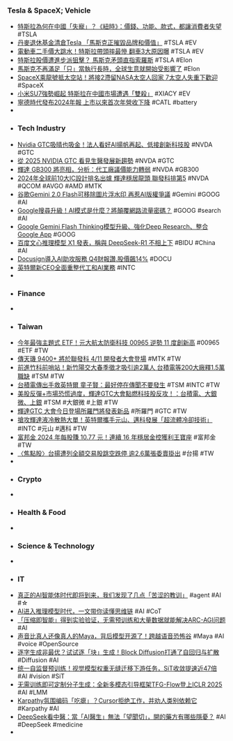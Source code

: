 ### Tesla & SpaceX; Vehicle
- [特斯拉為何在中國「失寵」？《紐時》：價錢、功能、款式，都讓消費者失望](https://www.storm.mg/article/5340342) #TSLA
- [丹麥退休基金清倉Tesla 「馬斯克正摧毀品牌和價值」](https://hk.finance.yahoo.com/news/財經-丹麥退休基金清倉tesla-馬斯克正摧毀品牌和價值-023803539.html) #TSLA #EV
- [電動車二手價大跳水！特斯拉帶頭摔最慘 翻車3大原因曝](https://tw.news.yahoo.com/電動車二手價大跳水-特斯拉帶頭摔最慘-翻車3大原因曝-042300865.html) #TSLA #EV
- [特斯拉股價遭進步派狙擊？ 馬斯克矛頭直指索羅斯](https://www.exmoo.com/article/242428.html) #TSLA #Elon
- [馬斯克不再滿足「只」當執行長時，全球生意就開始受影響了](https://technews.tw/2025/03/17/elon-musk-world-business-crisis/) #Elon
- [SpaceX乘龍號抵太空站！將接2滯留NASA太空人回家 7太空人失重下歡迎](https://udn.com/news/story/6811/8611523) #SpaceX
- [小米SU7強勢崛起 特斯拉在中國市場遭遇「雙殺」](https://news.cnyes.com/news/id/5903073) #XIACY #EV
- [寧德時代發布2024年報 上市以來首次年營收下降](https://news.cnyes.com/news/id/5902465) #CATL #battery
-
- ### Tech Industry
- [Nvidia GTC吸晴也吸金！法人看好AI揚帆再起、低接創新科技股](https://news.cnyes.com/news/id/5902975) #NVDA #GTC
- [從 2025 NVIDIA GTC 看見生醫發展新趨勢](https://geneonline.news/ai-biotech-and-medicine-2025-nvidia-gtc/) #NVDA #GTC
- [輝達 GB300 將亮相，分析：代工廠議價能力轉弱](https://technews.tw/2025/03/17/nvidia-gb300-foundry/) #NVDA #GB300
- [2024年全球前10大IC設計排名出爐 輝達穩居龍頭 聯發科排第5](https://news.cnyes.com/news/id/5903166) #NVDA #QCOM #AVGO #AMD #MTK
- [谷歌Gemini 2.0 Flash可移除圖片浮水印 再惹AI版權爭議](https://tw.stock.yahoo.com/news/谷歌gemini-2-0-flash可移除圖片浮水印-再惹ai版權爭議-070443549.html) #Gemini #GOOG #AI
- [Google搜尋升級！AI模式是什麼？將顛覆網路流量密碼？](https://www.gvm.com.tw/article/119890) #GOOG #search #AI
- [Google Gemini Flash Thinking模型升級、強化Deep Research、整合Google App](https://www.ithome.com.tw/news/167890) #GOOG
- [百度文心推理模型 X1 發表，稱與 DeepSeek-R1 不相上下](https://technews.tw/2025/03/17/baidu-unveils-ernie-4-5-and-reasoning-model-ernie-x1/) #BIDU #China #AI
- [Docusign導入AI助攻服務 Q4財報讚.股價飆14%](https://www.ttv.com.tw/finance/view/032025170834594B0A717ED94B76AD570FF79FD343A48D13/587) #DOCU
- [英特爾新CEO全面重整代工和AI業務](https://news.cnyes.com/news/id/5903509) #INTC
-
- ### Finance
-
- ### Taiwan
- [今年最強主題式 ETF！元大航太防衛科技 00965 逆勢 11 度創新高](https://finance.technews.tw/2025/03/17/aerospace-defense/) #00965 #ETF #TW
- [傳天璣 9400+ 將於聯發科 4/11 開發者大會登場](https://m.eprice.com.tw/mobile/talk/102/5815112/1) #MTK #TW
- [前進竹科前哨站！新竹陽交大春季徵才吸引逾2萬人 台積電等200大廠釋1.5萬職缺](https://news.cnyes.com/news/id/5902368) #TSM #TW
- [台積電傳出手救英特爾 童子賢：最好停在傳聞不要發生](https://news.cnyes.com/news/id/5903455) #TSM #INTC #TW
- [美股反彈+市場恐慌過度，輝達GTC大會點燃科技股反攻！：台積電、大銀微、上銀](https://news.cnyes.com/news/id/5903434) #TSM #大銀微 #上銀 #TW
- [輝達GTC 大會今日登場所羅門將發表新品](https://www.moneyweekly.com.tw/ArticleData/Info/Article/167625) #所羅門 #GTC #TW
- [搶攻輝達液冷散熱大單！英特爾攜手元山、邁科發展「超流體冷卻技術」](https://finance.technews.tw/2025/03/17/superfluid/) #INTC #元山 #邁科 #TW
- [富邦金 2024 年每股賺 10.77 元！連續 16 年穩居金控獲利王寶座](https://finance.technews.tw/2025/03/17/financial-holding-companies-make-profits/) #富邦金 #TW
- [〈焦點股〉台揚遭列全額交易股跳空跌停 逾2.6萬張委賣掛出](https://search.app/1RVY3) #台揚 #TW
-
- ### Crypto
-
- ### Health & Food
-
- ### Science & Technology
-
- ### IT
- [真正的AI智能体时代即将到来，我们发现了几点「苦涩的教训」](https://www.jiqizhixin.com/articles/2025-03-17-5) #agent #AI #☆
- [AI进入推理模型时代，一文带你读懂思维链](https://www.jiqizhixin.com/articles/2025-03-15) #AI #CoT
- [「压缩即智能」得到实验验证，无需预训练和大量数据就能解决ARC-AGI问题](https://www.jiqizhixin.com/articles/2025-03-15-2) #AI
- [声音比真人还像真人的Maya，背后模型开源了！跨越语音恐怖谷](https://www.jiqizhixin.com/articles/2025-03-16) #Maya #AI #voice #OpenSource
- [逐字生成非最优？试试逐「块」生成！Block Diffusion打通了自回归与扩散](https://www.jiqizhixin.com/articles/2025-03-16-3) #Diffusion #AI
- [统一自监督预训练！视觉模型权重无缝迁移下游任务，SiT收敛提速近47倍](https://www.jiqizhixin.com/articles/2025-03-16-6) #AI #vision #SiT
- [无需训练即可定制分子生成：全新多模态引导框架TFG-Flow登上ICLR 2025](https://www.jiqizhixin.com/articles/2025-03-17-6) #AI #LMM
- [Karpathy氛围编码「吃瘪」？Cursor拒绝工作，并劝人类别依赖它](https://www.jiqizhixin.com/articles/2025-03-16-7) #Karpathy #AI
- [DeepSeek看中醫：當「AI醫生」無法「望聞切」，開的藥方有哪些隱憂？](https://www.bbc.com/zhongwen/articles/cr42kpwgzyqo/trad) #AI #DeepSeek #medicine
-